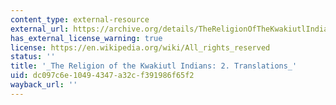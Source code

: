 ```yaml
---
content_type: external-resource
external_url: https://archive.org/details/TheReligionOfTheKwakiutlIndians2/mode/2up
has_external_license_warning: true
license: https://en.wikipedia.org/wiki/All_rights_reserved
status: ''
title: '_The Religion of the Kwakiutl Indians: 2. Translations_'
uid: dc097c6e-1049-4347-a32c-f391986f65f2
wayback_url: ''
---
```

